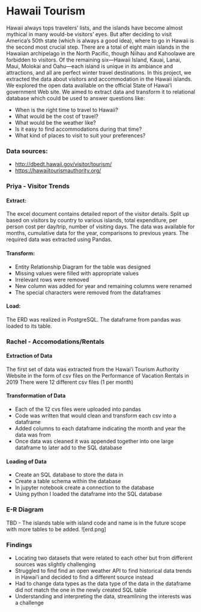 # Hawaii Tourism
Hawaii always tops travelers’ lists, and the islands have become almost mythical in many would-be visitors’ eyes. But after deciding to visit America’s 50th state (which is always a good idea), where to go in Hawaii is the second most crucial step. There are a total of eight main islands in the Hawaiian archipelago in the North Pacific, though Niihau and Kahoolawe are forbidden to visitors. Of the remaining six—Hawaii Island, Kauai, Lanai, Maui, Molokai and Oahu—each island is unique in its ambiance and attractions, and all are perfect winter travel destinations.
In this project, we extracted the data about visitors and accommodation in the Hawaii islands. We explored the open data available on the official State of Hawai’i government Web site. We aimed to extract data and transform it to relational database which could be used to answer questions like:
-	When is the right time to travel to Hawaii?
-	What would be the cost of travel?
-	What would be the weather like?
-	Is it easy to find accommodations during that time?
-	What kind of places to visit to suit your preferences?

### Data sources:

- http://dbedt.hawaii.gov/visitor/tourism/ 
- https://hawaiitourismauthority.org/ 

### Priya - Visitor Trends

#### Extract: 
The excel document contains detailed report of the visitor details. Split up based on visitors by country to various islands, total expenditure, per person cost per day/trip, number of visiting days. The data was available for months, cumulative data for the year, comparisons to previous years. 
The required data was extracted using Pandas. 

#### Transform:
-	Entity Relationship Diagram for the table was designed
-	Missing values were filled with appropriate values
-	Irrelevant rows were removed
-	New column was added for year and remaining columns were renamed
-	The special characters were removed from the dataframes

#### Load: 
The ERD was realized in PostgreSQL.
The dataframe from pandas was loaded to its table.

### Rachel - Accomodations/Rentals

#### Extraction of Data
The first set of data was extracted from the Hawai’i Tourism Authority Website in the form of csv files on the Performance of Vacation Rentals in 2019
There were 12 different csv files (1 per month)


#### Transformation of Data
- Each of the 12 cvs files were uploaded into pandas
- Code was written that would clean and transform each csv into a dataframe
- Added columns to each dataframe indicating the month and year the data was from
- Once data was cleaned it was appended together into one large dataframe to later add to the SQL database

#### Loading of Data
- Create an SQL database to store the data in
- Create a table schema within the database
- In jupyter notebook create a connection to the database
- Using python I loaded the dataframe into the SQL database

### E-R Diagram
TBD - The islands table with island code and name is in the future scope with more tables to be added.
![erd.png]


### Findings
- Locating two datasets that were related to each other but from different sources was slightly challenging
- Struggled to find find an open weather API to find historical data trends in Hawai’i and decided to find a different source instead
- Had to change data types as the data type of the data in the dataframe did not match the one in the newly created SQL table
- Understanding and interpreting the data, streamlining the interests was a challenge







